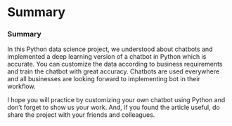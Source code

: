 # Summary

### Summary

In this Python data science project, we understood about chatbots and implemented a deep learning version of a chatbot in Python which is accurate. You can customize the data according to business requirements and train the chatbot with great accuracy. Chatbots are used everywhere and all businesses are looking forward to implementing bot in their workflow.

I hope you will practice by customizing your own chatbot using Python and don’t forget to show us your work. And, if you found the article useful, do share the project with your friends and colleagues.
